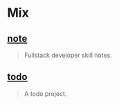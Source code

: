 # Mix

## [note](./note/README.md)
> Fullstack developer skill notes.

## [todo](./todo/README.md)
> A todo project.